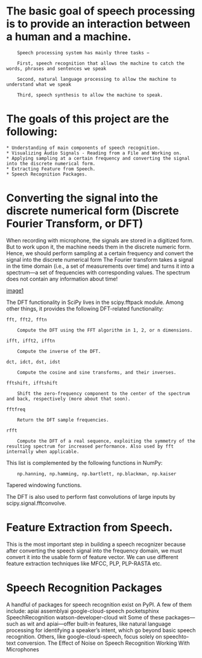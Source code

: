 
# The basic goal of speech processing is to provide an interaction between a human and a machine.

		Speech processing system has mainly three tasks −

		First, speech recognition that allows the machine to catch the words, phrases and sentences we speak

		Second, natural language processing to allow the machine to understand what we speak

		Third, speech synthesis to allow the machine to speak.

[//]: # (Image References)

[image1]:  ../Speech-Recognition/1.PNG  "Frequency versus Time Domain"


# The goals of this project are the following:

	* Understanding of main components of speech recognition.
	* Visualizing Audio Signals - Reading from a File and Working on.
	* Applying sampling at a certain frequency and converting the signal into the discrete numerical form.
	* Extracting Feature from Speech.
	* Speech Recognition Packages.




# Converting the signal into the discrete numerical form (Discrete Fourier Transform, or DFT)

When recording with microphone, the signals are stored in a digitized form. But to work upon it, the machine needs them in the discrete numeric form. Hence, we should perform sampling at a certain frequency and convert the signal into the discrete numerical form
The Fourier transform takes a signal in the time domain (i.e., a set of measurements over time) and turns it into a spectrum—a set of frequencies with corresponding values. The spectrum does not contain any information about time! 

[image1]

The DFT functionality in SciPy lives in the scipy.fftpack module. Among other things, it provides the following DFT-related functionality:

    fft, fft2, fftn

        Compute the DFT using the FFT algorithm in 1, 2, or n dimensions.
		
    ifft, ifft2, ifftn

        Compute the inverse of the DFT.
		
    dct, idct, dst, idst

        Compute the cosine and sine transforms, and their inverses.
		
    fftshift, ifftshift

        Shift the zero-frequency component to the center of the spectrum and back, respectively (more about that soon).
		
    fftfreq

        Return the DFT sample frequencies.
		
    rfft

        Compute the DFT of a real sequence, exploiting the symmetry of the resulting spectrum for increased performance. Also used by fft internally when applicable.
		

This list is complemented by the following functions in NumPy:

		np.hanning, np.hamming, np.bartlett, np.blackman, np.kaiser

Tapered windowing functions.

The DFT is also used to perform fast convolutions of large inputs by scipy.signal.fftconvolve.

# Feature Extraction from Speech.

This is the most important step in building a speech recognizer because after converting the speech signal into the frequency domain, we must convert it into the usable form of feature vector. 
We can use different feature extraction techniques like MFCC, PLP, PLP-RASTA etc.

# Speech Recognition Packages

A handful of packages for speech recognition exist on PyPI. A few of them include: apiai assemblyai google-cloud-speech pocketsphinx SpeechRecognition watson-developer-cloud wit Some of these packages—such as wit and apiai—offer built-in features, like natural language processing for identifying a speaker’s intent, which go beyond basic speech recognition. Others, like google-cloud-speech, focus solely on speechto- text conversion.
	 The Effect of Noise on Speech Recognition
	 Working With Microphones
